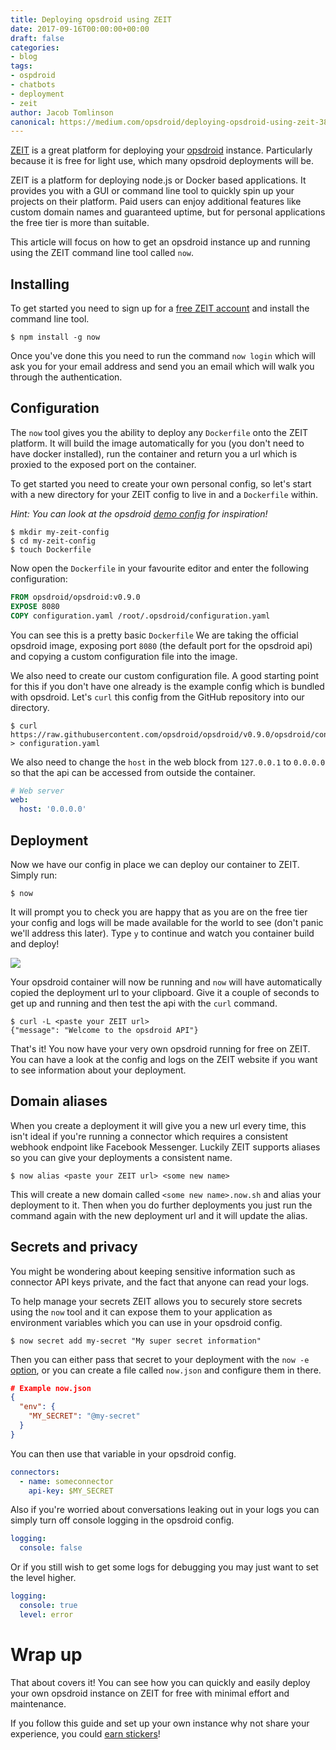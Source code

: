 ```yaml
---
title: Deploying opsdroid using ZEIT
date: 2017-09-16T00:00:00+00:00
draft: false
categories:
- blog
tags:
- ospdroid
- chatbots
- deployment
- zeit
author: Jacob Tomlinson
canonical: https://medium.com/opsdroid/deploying-opsdroid-using-zeit-38296888a651
---
```


[ZEIT](https://zeit.co/) is a great platform for deploying your [opsdroid](https://opsdroid.github.io/) instance. Particularly because it is free for light use, which many opsdroid deployments will be.

ZEIT is a platform for deploying node.js or Docker based applications. It provides you with a GUI or command line tool to quickly spin up your projects on their platform. Paid users can enjoy additional features like custom domain names and guaranteed uptime, but for personal applications the free tier is more than suitable.

This article will focus on how to get an opsdroid instance up and running using the ZEIT command line tool called `now`.

## Installing

To get started you need to sign up for a [free ZEIT account](https://zeit.co/login) and install the command line tool.

```console
$ npm install -g now
```

Once you've done this you need to run the command `now login` which will ask you for your email address and send you an email which will walk you through the authentication.

## Configuration

The `now` tool gives you the ability to deploy any `Dockerfile` onto the ZEIT platform. It will build the image automatically for you (you don't need to have docker installed), run the container and return you a url which is proxied to the exposed port on the container.

To get started you need to create your own personal config, so let's start with a new directory for your ZEIT config to live in and a `Dockerfile` within.

_Hint: You can look at the opsdroid [demo config](https://github.com/opsdroid/zeit-demo) for inspiration!_

```console
$ mkdir my-zeit-config
$ cd my-zeit-config
$ touch Dockerfile
```

Now open the `Dockerfile` in your favourite editor and enter the following configuration:

```dockerfile
FROM opsdroid/opsdroid:v0.9.0
EXPOSE 8080
COPY configuration.yaml /root/.opsdroid/configuration.yaml
```

You can see this is a pretty basic `Dockerfile` We are taking the official opsdroid image, exposing port `8080` (the default port for the opsdroid api) and copying a custom configuration file into the image.

We also need to create our custom configuration file. A good starting point for this if you don't have one already is the example config which is bundled with opsdroid. Let's `curl` this config from the GitHub repository into our directory.

```console
$ curl https://raw.githubusercontent.com/opsdroid/opsdroid/v0.9.0/opsdroid/configuration/example_configuration.yaml > configuration.yaml
```

We also need to change the `host` in the web block from `127.0.0.1` to `0.0.0.0` so that the api can be accessed from outside the container.

```yaml
# Web server
web:
  host: '0.0.0.0'
```

## Deployment

Now we have our config in place we can deploy our container to ZEIT. Simply run:

```console
$ now
```

It will prompt you to check you are happy that as you are on the free tier your config and logs will be made available for the world to see (don't panic we'll address this later). Type `y` to continue and watch you container build and deploy!

![](https://i.imgur.com/9q2ssUNh.png)

Your opsdroid container will now be running and `now` will have automatically copied the deployment url to your clipboard. Give it a couple of seconds to get up and running and then test the api with the `curl` command.

```console
$ curl -L <paste your ZEIT url>
{"message": "Welcome to the opsdroid API"}
```

That's it! You now have your very own opsdroid running for free on ZEIT. You can have a look at the config and logs on the ZEIT website if you want to see information about your deployment.

## Domain aliases

When you create a deployment it will give you a new url every time, this isn't ideal if you're running a connector which requires a consistent webhook endpoint like Facebook Messenger. Luckily ZEIT supports aliases so you can give your deployments a consistent name.

```console
$ now alias <paste your ZEIT url> <some new name>
```

This will create a new domain called `<some new name>.now.sh` and alias your deployment to it. Then when you do further deployments you just run the command again with the new deployment url and it will update the alias.

## Secrets and privacy

You might be wondering about keeping sensitive information such as connector API keys private, and the fact that anyone can read your logs.

To help manage your secrets ZEIT allows you to securely store secrets using the `now` tool and it can expose them to your application as environment variables which you can use in your opsdroid config.

```console
$ now secret add my-secret "My super secret information"
```

Then you can either pass that secret to your deployment with the `now -e` [option](https://zeit.co/docs/features/env-and-secrets), or you can create a file called `now.json` and configure them in there.

```json
# Example now.json
{
  "env": {
    "MY_SECRET": "@my-secret"
  }
}
```

You can then use that variable in your opsdroid config.

```yaml
connectors:
  - name: someconnector
    api-key: $MY_SECRET
```

Also if you're worried about conversations leaking out in your logs you can simply turn off console logging in the opsdroid config.

```yaml
logging:
  console: false
```

Or if you still wish to get some logs for debugging you may just want to set the level higher.

```yaml
logging:
  console: true
  level: error
```

Wrap up
=======

That about covers it! You can see how you can quickly and easily deploy your own opsdroid instance on ZEIT for free with minimal effort and maintenance.

If you follow this guide and set up your own instance why not share your experience, you could [earn stickers](https://medium.com/opsdroid/stickers-for-contributors-a0a1f9c30ec1)!
